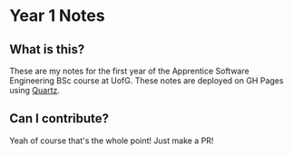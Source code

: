 # Year 1 Notes
## What is this?
These are my notes for the first year of the Apprentice Software Engineering BSc course at UofG. These notes are deployed on GH Pages using [Quartz](https://quartz.jzhao.xyz/).
## Can I contribute?
Yeah of course that's the whole point! Just make a PR!
